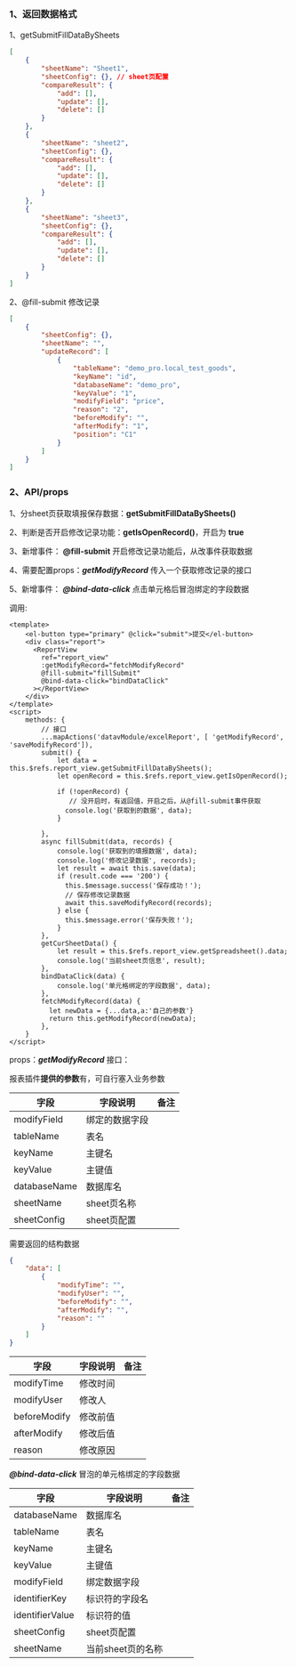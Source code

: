 ### 1、返回数据格式

1、getSubmitFillDataBySheets

```json
[
	{
		"sheetName": "Sheet1",
		"sheetConfig": {}, // sheet页配置
		"compareResult": {
			"add": [],
			"update": [],
			"delete": []
		}
	},
	{
		"sheetName": "sheet2",
		"sheetConfig": {},
		"compareResult": {
			"add": [],
			"update": [],
			"delete": []
		}
	},
	{
		"sheetName": "sheet3",
		"sheetConfig": {},
		"compareResult": {
			"add": [],
			"update": [],
			"delete": []
		}
	}
]
```



2、@fill-submit 修改记录

```json
[
	{
		"sheetConfig": {},
		"sheetName": "",
		"updateRecord": [
			{
				"tableName": "demo_pro.local_test_goods",
				"keyName": "id",
				"databaseName": "demo_pro",
				"keyValue": "1",
				"modifyField": "price",
				"reason": "2",
				"beforeModify": "",
				"afterModify": "1",
				"position": "C1"
			}
		]
	}
]
```





### 2、API/props

1、分sheet页获取填报保存数据：**getSubmitFillDataBySheets()**

2、判断是否开启修改记录功能：**getIsOpenRecord()**，开启为 **true**

3、新增事件：   **@fill-submit**  开启修改记录功能后，从改事件获取数据

4、需要配置props：***getModifyRecord*** 传入一个获取修改记录的接口

5、新增事件：   ***@bind-data-click***  点击单元格后冒泡绑定的字段数据

调用:

```vue
<template>
	<el-button type="primary" @click="submit">提交</el-button>
    <div class="report">
      <ReportView 
        ref="report_view" 
        :getModifyRecord="fetchModifyRecord" 
        @fill-submit="fillSubmit" 
        @bind-data-click="bindDataClick"
      ></ReportView>
    </div>
</template>
<script>
    methods: {
        // 接口
        ...mapActions('datavModule/excelReport', [ 'getModifyRecord', 'saveModifyRecord']),
        submit() {
            let data = this.$refs.report_view.getSubmitFillDataBySheets();
            let openRecord = this.$refs.report_view.getIsOpenRecord();

            if (!openRecord) {
               // 没开启时，有返回值，开启之后，从@fill-submit事件获取
              console.log('获取到的数据', data);
            }
      		
        },
        async fillSubmit(data, records) {
            console.log('获取到的填报数据', data);
            console.log('修改记录数据', records);
            let result = await this.save(data);
            if (result.code === '200') {
              this.$message.success('保存成功！');
              // 保存修改记录数据 
              await this.saveModifyRecord(records);
            } else {
              this.$message.error('保存失败！');
            }
        },
        getCurSheetData() {
			let result = this.$refs.report_view.getSpreadsheet().data;
      		console.log('当前sheet页信息', result);
        },
        bindDataClick(data) {
            console.log('单元格绑定的字段数据', data);
        },
        fetchModifyRecord(data) {
          let newData = {...data,a:'自己的参数'}
          return this.getModifyRecord(newData);
        },
    }
</script>

```



props：***getModifyRecord*** 接口：

报表插件**提供的参数**有，可自行塞入业务参数

| 字段              | 字段说明       | 备注             |
| ----------------- | -------------- | ---------------- |
| modifyField       | 绑定的数据字段 |                  |
| tableName         | 表名           |                  |
| keyName           | 主键名         |                  |
| keyValue          | 主键值         |                  |
| databaseName      | 数据库名       |                  |
| sheetName         | sheet页名称    |                  |
| sheetConfig | sheet页配置       |  |



需要返回的结构数据

```json
{
	"data": [
		{
			"modifyTime": "",
			"modifyUser": "",
			"beforeModify": "",
			"afterModify": "",
			"reason": ""
		}
	]
}
```

| 字段         | 字段说明 | 备注 |
| ------------ | -------- | ---- |
| modifyTime   | 修改时间 |      |
| modifyUser   | 修改人   |      |
| beforeModify | 修改前值 |      |
| afterModify  | 修改后值 |      |
| reason       | 修改原因 |      |







***@bind-data-click*** 冒泡的单元格绑定的字段数据

| 字段              | 字段说明          | 备注              |
| ----------------- | ----------------- | ----------------- |
| databaseName      | 数据库名          |                   |
| tableName         | 表名              |                   |
| keyName           | 主键名            |                   |
| keyValue          | 主键值            |                   |
| modifyField       | 绑定数据字段      |                   |
| identifierKey     | 标识符的字段名    |                   |
| identifierValue   | 标识符的值        |                   |
| sheetConfig | sheet页配置          |   |
| sheetName         | 当前sheet页的名称 |  |

